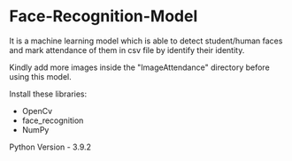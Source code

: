 # Face-Recognition-Model

It is a machine learning model which is able to detect student/human faces and mark attendance of them in csv file by identify their identity.

Kindly add more images inside the "ImageAttendance" directory before using this model.

Install these libraries:
  - OpenCv
  - face_recognition
  - NumPy
  
Python Version - 3.9.2





